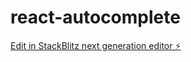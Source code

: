 # react-autocomplete

[Edit in StackBlitz next generation editor ⚡️](https://stackblitz.com/~/github.com/Samaadrita/react-autocomplete)